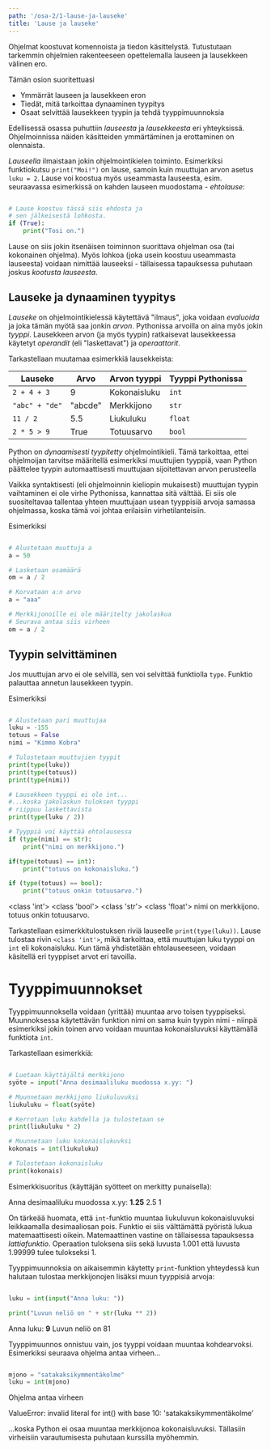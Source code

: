 ```yaml
---
path: '/osa-2/1-lause-ja-lauseke'
title: 'Lause ja lauseke'
---
```


<text-box variant='learningObjectives' name='Oppimistavoitteet'>

Ohjelmat koostuvat komennoista ja tiedon käsittelystä. Tutustutaan tarkemmin ohjelmien rakenteeseen opettelemalla lauseen ja lausekkeen välinen ero.

Tämän osion suoritettuasi

- Ymmärrät lauseen ja lausekkeen eron
- Tiedät, mitä tarkoittaa dynaaminen tyypitys
- Osaat selvittää lausekkeen tyypin ja tehdä tyyppimuunnoksia

</text-box>

Edellisessä osassa puhuttiin _lauseesta_ ja _lausekkeesta_ eri yhteyksissä. Ohjelmoinnissa näiden käsitteiden ymmärtäminen ja erottaminen on olennaista.

_Lauseella_ ilmaistaan jokin ohjelmointikielen toiminto. Esimerkiksi funktiokutsu `print("Moi!")` on lause, samoin kuin muuttujan arvon asetus `luku = 2`. Lause voi koostua myös useammasta lauseesta, esim. seuraavassa esimerkissä on kahden lauseen muodostama - _ehtolause_:

```python

# Lause koostuu tässä siis ehdosta ja
# sen jälkeisestä lohkosta.
if (True):
    print("Tosi on.")

```

Lause on siis jokin itsenäisen toiminnon suorittava ohjelman osa (tai kokonainen ohjelma). Myös lohkoa (joka usein koostuu useammasta lauseesta) voidaan nimittää lauseeksi - tällaisessa tapauksessa puhutaan joskus _kootusta lauseesta_.

## Lauseke ja dynaaminen tyypitys

_Lauseke_ on ohjelmointikielessä käytettävä "ilmaus", joka voidaan _evaluoida_ ja joka tämän myötä saa jonkin _arvon_. Pythonissa arvoilla on aina myös jokin _tyyppi_. Lausekkeen arvon (ja myös tyypin) ratkaisevat lausekkeessa käytetyt _operandit_ (eli "laskettavat") ja _operaattorit_.

Tarkastellaan muutamaa esimerkkiä lausekkeista:

| Lauseke | Arvo | Arvon tyyppi | Tyyppi Pythonissa |
|---------|------|--------------|-------------------|
|`2 + 4 + 3` | 9 | Kokonaisluku | `int` |
|`"abc" + "de"` | "abcde" | Merkkijono | `str`|
|`11 / 2` | 5.5 | Liukuluku | `float` |
|`2 * 5 > 9` | True | Totuusarvo | `bool`|

Python on _dynaamisesti tyypitetty_ ohjelmointikieli. Tämä tarkoittaa, ettei ohjelmoijan tarvitse määritellä esimerkiksi muuttujien tyyppiä, vaan Python päättelee tyypin automaattisesti muuttujaan sijoitettavan arvon perusteella

Vaikka syntaktisesti (eli ohjelmoinnin kieliopin mukaisesti) muuttujan tyypin vaihtaminen ei ole virhe Pythonissa, kannattaa sitä välttää. Ei siis ole suositeltavaa tallentaa yhteen muuttujaan usean tyyppisiä arvoja samassa ohjelmassa, koska tämä voi johtaa erilaisiin virhetilanteisiin.

Esimerkiksi

```python

# Alustetaan muuttuja a
a = 50

# Lasketaan osamäärä
om = a / 2

# Korvataan a:n arvo
a = "aaa"

# Merkkijonoille ei ole määritelty jakolaskua
# Seurava antaa siis virheen
om = a / 2

```

## Tyypin selvittäminen

Jos muuttujan arvo ei ole selvillä, sen voi selvittää funktiolla `type`. Funktio palauttaa annetun lausekkeen tyypin.

Esimerkiksi

```python

# Alustetaan pari muuttujaa
luku = -155
totuus = False
nimi = "Kimmo Kobra"

# Tulostetaan muuttujien tyypit
print(type(luku))
print(type(totuus))
print(type(nimi))

# Lausekkeen tyyppi ei ole int...
#...koska jakolaskun tuloksen tyyppi
# riippuu laskettavista
print(type(luku / 2))

# Tyyppiä voi käyttää ehtolausessa
if (type(nimi) == str):
    print("nimi on merkkijono.")

if(type(totuus) == int):
    print("totuus on kokonaisluku.")

if (type(totuus) == bool):
    print("totuus onkin totuusarvo.")

```

<sample-output>

<class 'int'>
<class 'bool'>
<class 'str'>
<class 'float'>
nimi on merkkijono.
totuus onkin totuusarvo.

</sample-output>

Tarkastellaan esimerkkitulostuksen riviä lauseelle `print(type(luku))`. Lause tulostaa rivin `<class 'int'>`, mikä tarkoittaa, että muuttujan luku tyyppi on `int` eli kokonaisluku. Kun tämä yhdistetään ehtolauseeseen, voidaan käsitellä eri tyyppiset arvot eri tavoilla.

# Tyyppimuunnokset

Tyyppimuunnoksella voidaan (yrittää) muuntaa arvo toisen tyyppiseksi. Muunnoksessa käytettävän funktion nimi on sama kuin tyypin nimi - niinpä esimerkiksi jokin toinen arvo voidaan muuntaa kokonaisluvuksi käyttämällä funktiota `int`.

Tarkastellaan esimerkkiä:

```python

# Luetaan käyttäjältä merkkijono
syöte = input("Anna desimaaliluku muodossa x.yy: ")

# Muunnetaan merkkijono liukuluvuksi
liukuluku = float(syöte)

# Kerrotaan luku kahdella ja tulostetaan se
print(liukuluku * 2)

# Muunnetaan luku kokonaislukuvksi
kokonais = int(liukuluku)

# Tulostetaan kokonaisluku
print(kokonais)

```

Esimerkkisuoritus (käyttäjän syötteet on merkitty punaisella):

<sample-output>

Anna desimaaliluku muodossa x.yy: **1.25**
2.5
1

</sample-output>

<text-box variant="hint">

On tärkeää huomata, että `int`-funktio muuntaa liukuluvun kokonaisluvuksi leikkaamalla desimaaliosan pois. Funktio ei siis välttämättä pyöristä lukua matemaattisesti oikein. Matemaattinen vastine on tällaisessa tapauksessa _lattiafunktio_. Operaation tuloksena siis sekä luvusta 1.001 että luvusta 1.99999 tulee tulokseksi 1.

</text-box>

Tyyppimuunnoksia on aikaisemmin käytetty `print`-funktion yhteydessä kun halutaan tulostaa merkkijonojen lisäksi muun tyyppisiä arvoja:

```python

luku = int(input("Anna luku: "))

print("Luvun neliö on " + str(luku ** 2))

```

<sample-output>

Anna luku: **9**
Luvun neliö on 81

</sample-output>

Tyyppimuunnos onnistuu vain, jos tyyppi voidaan muuntaa kohdearvoksi. Esimerkiksi seuraava ohjelma antaa virheen...

```python

mjono = "satakaksikymmentäkolme"
luku = int(mjono)

```

Ohjelma antaa virheen

<sample-output>

ValueError: invalid literal for int() with base 10: 'satakaksikymmentäkolme'

</sample-output>

...koska Python ei osaa muuntaa merkkijonoa kokonaisluvuksi. Tällasiin virheisiin varautumisesta puhutaan kurssilla myöhemmin.

